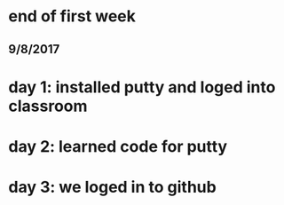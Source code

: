 # end of first week
## 9/8/2017
# day 1: installed putty and loged into classroom
# day 2: learned code for putty
# day 3: we loged in to github
